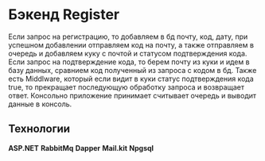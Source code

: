 # Бэкенд Register

Если запрос на регистрацию, то добавляем в бд почту, код, дату, при успешном добавлении отправляем код на почту, а также отправляем в очередь и добавляем куку с почтой и статусом подтверждения кода.
Если запрос на подтверждение кода, то берем почту из куки и идем в базу данных, сравнием код полученный из запроса с кодом в бд.
Также есть Middlware, который если видит в куки статус подтверждения кода true, то прекращает последующую обработку запроса и возвращает ответ.
Консольно приложение принимает считывает очередь и выводит данные в консоль.

## Технологии
**ASP.NET**
**RabbitMq**
**Dapper**
**Mail.kit**
**Npgsql**
